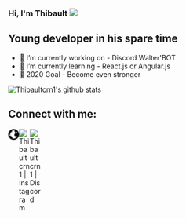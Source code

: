 ### Hi, I'm Thibault <img src="https://media.giphy.com/media/hvRJCLFzcasrR4ia7z/giphy.gif" width="25px">

## Young developer in his spare time 
- 🔭 I’m currently working on - Discord Walter'BOT
- 🌱 I’m currently learning - React.js or Angular.js
- 🥅 2020 Goal - Become even stronger 

<!-- Thibault means username in below README.md -->
<!-- Also feel free to update second URL to any URL -->
[![Thibaultcrn1's github stats](https://github-readme-stats.vercel.app/api?username=thibaultcrn1&count_private=true&include_all_commits=true&theme=radical)](https://google.com)

## Connect with me:
[<img align="left" alt="Thibaultcrn1 | aralium.fr" width="22px" src="https://raw.githubusercontent.com/iconic/open-iconic/master/svg/globe.svg" />][website]
[<img align="left" alt="Thibaultcrn1 | Instagram" width="22px" src="https://cdn.jsdelivr.net/npm/simple-icons@v3/icons/instagram.svg" />][instagram]
[<img align="left" alt="Thibaultcrn1 | Discord" width="22px" src="https://cdn.jsdelivr.net/npm/simple-icons@v3/icons/discord.svg" />][Discord]
<br />

<!-- This section you create this variables that are used above -->
[website]: https://aralium.fr/
[instagram]: https://www.instagram.com/thibaultcrn1/
[Discord]: https://discord.gg/RSfcrH29fm
